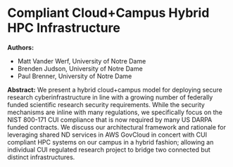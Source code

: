 # Compliant Cloud+Campus Hybrid HPC Infrastructure

**Authors:** 
* Matt Vander Werf, University of Notre Dame
* Brenden Judson, University of Notre Dame
* Paul Brenner, University of Notre Dame

**Abstract:** 
We present a hybrid cloud+campus model for deploying secure research cyberinfrastructure in line with a growing number of federally funded scientific research security requirements. While the security mechanisms are inline with many regulations, we specifically focus on the NIST 800-171 CUI compliance that is now required by many US DARPA funded contracts. We discuss our architectural framework and rationale for leveraging shared ND services in AWS GovCloud in concert with CUI compliant HPC systems on our campus in a hybrid fashion; allowing an individual CUI regulated research project to bridge two connected but distinct infrastructures.
